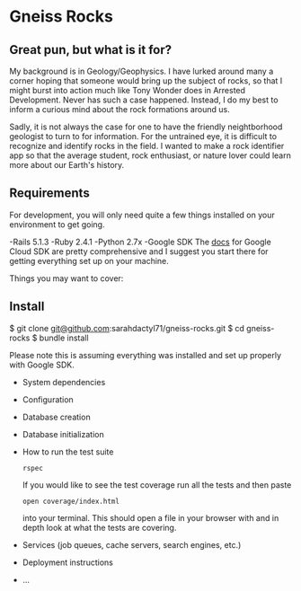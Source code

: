 # Gneiss Rocks

## Great pun, but what is it for?
My background is in Geology/Geophysics. I have lurked around many a corner hoping that someone would bring up the subject of rocks, so that I might burst into action much like Tony Wonder does in Arrested Development. Never has such a case happened. Instead, I do my best to inform a curious mind about the rock formations around us.

Sadly, it is not always the case for one to have the friendly neightborhood geologist to turn to for information. For the untrained eye, it is difficult to recognize and identify rocks in the field. I wanted to make a rock identifier app so that the average student, rock enthusiast, or nature lover could learn more about our Earth's history.

## Requirements

For development, you will only need quite a few things installed on your environment to get going.

-Rails 5.1.3
-Ruby 2.4.1
-Python 2.7x
-Google SDK
The [docs](https://cloud.google.com/sdk/docs/) for Google Cloud SDK are pretty comprehensive and I suggest you start there for getting everything set up on your machine.

Things you may want to cover:


## Install

$ git clone git@github.com:sarahdactyl71/gneiss-rocks.git
$ cd gneiss-rocks
$ bundle install

Please note this is assuming everything was installed and set up properly with Google SDK.

* System dependencies

* Configuration

* Database creation

* Database initialization

* How to run the test suite

  `rspec`

  If you would like to see the test coverage run all the tests and then paste

  `open coverage/index.html`

  into your terminal. This should open a file in your browser with and in depth look at what the tests are covering.

* Services (job queues, cache servers, search engines, etc.)

* Deployment instructions

* ...
